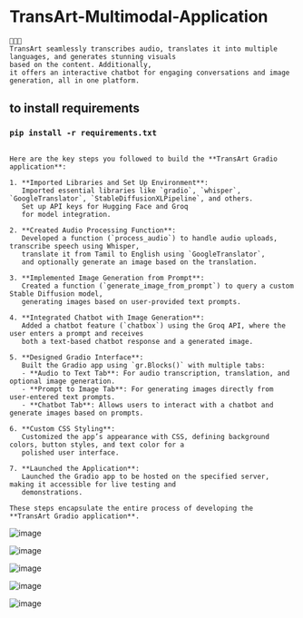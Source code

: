 # TransArt-Multimodal-Application

```
🚀🚀🚀
TransArt seamlessly transcribes audio, translates it into multiple languages, and generates stunning visuals
based on the content. Additionally,
it offers an interactive chatbot for engaging conversations and image generation, all in one platform.

```

## to install requirements 

<h3><code>pip install -r requirements.txt</code></h3>

```

Here are the key steps you followed to build the **TransArt Gradio application**:

1. **Imported Libraries and Set Up Environment**:  
   Imported essential libraries like `gradio`, `whisper`, `GoogleTranslator`, `StableDiffusionXLPipeline`, and others.
   Set up API keys for Hugging Face and Groq
   for model integration.

2. **Created Audio Processing Function**:  
   Developed a function (`process_audio`) to handle audio uploads, transcribe speech using Whisper,
   translate it from Tamil to English using `GoogleTranslator`,
   and optionally generate an image based on the translation.

3. **Implemented Image Generation from Prompt**:  
   Created a function (`generate_image_from_prompt`) to query a custom Stable Diffusion model,
   generating images based on user-provided text prompts.

4. **Integrated Chatbot with Image Generation**:  
   Added a chatbot feature (`chatbox`) using the Groq API, where the user enters a prompt and receives
   both a text-based chatbot response and a generated image.

5. **Designed Gradio Interface**:  
   Built the Gradio app using `gr.Blocks()` with multiple tabs:
   - **Audio to Text Tab**: For audio transcription, translation, and optional image generation.
   - **Prompt to Image Tab**: For generating images directly from user-entered text prompts.
   - **Chatbot Tab**: Allows users to interact with a chatbot and generate images based on prompts.

6. **Custom CSS Styling**:  
   Customized the app’s appearance with CSS, defining background colors, button styles, and text color for a
   polished user interface.

7. **Launched the Application**:  
   Launched the Gradio app to be hosted on the specified server, making it accessible for live testing and
   demonstrations.

These steps encapsulate the entire process of developing the **TransArt Gradio application**.

```

![image](https://github.com/user-attachments/assets/2111f5de-7d51-437c-b6bd-1b1dc495dcbd)


![image](https://github.com/user-attachments/assets/9ae30756-0a6b-4a1f-a3bf-305870e5aa3d)



![image](https://github.com/user-attachments/assets/f8121c06-9c01-4df8-90c4-fa0a3365a044)


![image](https://github.com/user-attachments/assets/34cf547e-0ce2-4468-a346-c4b2ab2c59dd)



![image](https://github.com/user-attachments/assets/107e35b1-be07-4b6c-b3f3-cb0591eec950)

